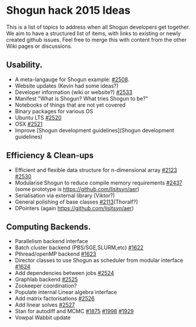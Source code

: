 # Shogun hack 2015 Ideas
This is a list of topics to address when all Shogun developers get together. We aim to have a structured list of items, with links to existing or newly created github issues. Feel free to merge this with content from the other Wiki pages or discussions.

## Usability.
* A meta-langauge for Shogun example: [#2508](https://github.com/shogun-toolbox/shogun/issues/2508). 
* Website updates (Kevin had some ideas?)
 * Developer information (wiki or website?) [#2533](https://github.com/shogun-toolbox/shogun/issues/2533)
* Manifest "What is Shogun? What tries Shogun to be?"
* Notebooks of things that are not yet covered
* Binary packages for various OS 
 * Ubuntu LTS [#2520](https://github.com/shogun-toolbox/shogun/issues/2520)
 * OSX [#2521](https://github.com/shogun-toolbox/shogun/issues/2521)
* Improve [Shogun development guidelines](Shogun development guidelines)

## Efficiency & Clean-ups
* Efficient and flexible data structure for n-dimensional array [#2123](https://github.com/shogun-toolbox/shogun/issues/2123) [#2530](https://github.com/shogun-toolbox/shogun/issues/2530) 
* Modularise Shogun to reduce compile memory requirements [#2437](https://github.com/shogun-toolbox/shogun/issues/2437) (some prototype is https://github.com/lisitsyn/aer)
* Serialisation via external library (Viktor?)
* General polishing of base classes [#2113](https://github.com/shogun-toolbox/shogun/issues/2113)(Thoralf?)
* DPointers (again https://github.com/lisitsyn/aer)

## Computing Backends.
* Parallelism backend interface
 * Batch cluster backend (PBS/SGE,SLURM,etc) [#1622](https://github.com/shogun-toolbox/shogun/issues/1622)
 * Pthread/openMP backend [#1623](https://github.com/shogun-toolbox/shogun/issues/1623)
 * Director classes to use Shogun as scheduler from modular interface [#1624](https://github.com/shogun-toolbox/shogun/issues/1624)
 * Add dependencies between jobs [#2524](https://github.com/shogun-toolbox/shogun/issues/2524)
 * Graphlab backend [#2525](https://github.com/shogun-toolbox/shogun/issues/2525)
 * Zookeeper coordination?
* Populate internal Linear algebra interface
 * Add matrix factorisations [#2526](https://github.com/shogun-toolbox/shogun/issues/2526)
 * Add linear solves [#2527](https://github.com/shogun-toolbox/shogun/issues/2527)
* Stan for autodiff and MCMC [#1875](https://github.com/shogun-toolbox/shogun/issues/1875) [#1998](https://github.com/shogun-toolbox/shogun/issues/1998) [#1929](https://github.com/shogun-toolbox/shogun/issues/1929) 
* Vowpal Wabbit update